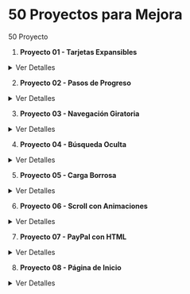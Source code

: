 # 50 Proyectos para Mejora
50 Proyecto

1. **Proyecto 01 - Tarjetas Expansibles**
<details>
  <summary>Ver Detalles</summary>
  
  ![image](https://github.com/Bloddy20Moon/50-Ejercicios/assets/118792974/9b113493-f279-48a7-9239-e90b86e4c8c8)
  
  [Ver el video](https://github.com/Bloddy20Moon/50-Ejercicios/assets/118792974/da17ddf6-da36-43aa-b7a8-453f2e54e737)
</details>

2. **Proyecto 02 - Pasos de Progreso**
<details>
  <summary>Ver Detalles</summary>
  
  ![image](https://github.com/Bloddy20Moon/50-Ejercicios/assets/118792974/78eacffb-3aaa-495b-a74c-6ea78da0f7d4)
  
  [Ver el video](https://github.com/Bloddy20Moon/50-Ejercicios/assets/118792974/9b976a35-12d6-41e0-8672-7351ccb88cee)
</details>

3. **Proyecto 03 - Navegación Giratoria**
<details>
  <summary>Ver Detalles</summary>
  
  ![image](https://github.com/Bloddy20Moon/50-Ejercicios/assets/118792974/210d7b09-5eb2-4107-be0b-a7740e0b144a)
  
  [Ver el video](https://github.com/Bloddy20Moon/50-Ejercicios/assets/118792974/07d0a671-ae6e-4d8c-a76a-2fe179bec752)
</details>

4. **Proyecto 04 - Búsqueda Oculta**
<details>
  <summary>Ver Detalles</summary>
  
  ![image](https://github.com/Bloddy20Moon/50-Ejercicios/assets/118792974/012ae965-f938-4979-8849-53a877125a32)
  
  [Ver el video](https://github.com/Bloddy20Moon/50-Ejercicios/assets/118792974/5088997b-2a8b-42c9-abec-7fafaf0e2727)
</details>

5. **Proyecto 05 - Carga Borrosa**
<details>
  <summary>Ver Detalles</summary>
  
  ![image](https://github.com/Bloddy20Moon/50-Ejercicios/assets/118792974/aa894d5f-5f1d-4974-92fb-01094f360fee)
  
  [Ver el video](https://github.com/Bloddy20Moon/50-Ejercicios/assets/118792974/e1a91ef9-a013-46a0-9c06-a956432b9e85)
</details>

6. **Proyecto 06 - Scroll con Animaciones**
<details>
  <summary>Ver Detalles</summary>

  ![image](https://github.com/Bloddy20Moon/50-Ejercicios/assets/118792974/9a3289b1-80d1-47b7-83c1-3b1538ffb5d5)
  
  [Ver el video](https://github.com/Bloddy20Moon/50-Ejercicios/assets/118792974/b97262c4-ec8f-4268-a44e-f063c26ff4e8)
</details>

7. **Proyecto 07 - PayPal con HTML**
<details>
  <summary>Ver Detalles</summary>
  
  ![image](https://github.com/Bloddy20Moon/50-Ejercicios/assets/118792974/0bb23207-fca6-484d-ba5c-4aab99c75b2a)
  
  [Ver el video](https://github.com/Bloddy20Moon/50-Ejercicios/assets/118792974/4d202ba8-af96-4cfb-8830-59c7bb1097eb)
</details>

8. **Proyecto 08 - Página de Inicio**
<details>
  <summary>Ver Detalles</summary>
  
  ![image](https://github.com/Bloddy20Moon/50-Ejercicios/assets/118792974/3108ec90-b777-4ecb-8e93-4038789a9dfa)

  
  [Ver el video](https://github.com/Bloddy20Moon/50-Ejercicios/assets/118792974/9033f078-176c-452a-81d1-48d304ef6896)
</details>

